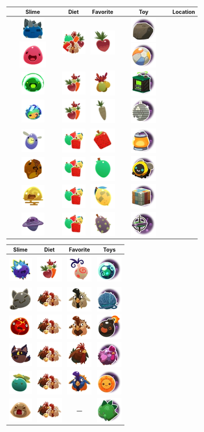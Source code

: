 | Slime | Diet | Favorite | Toy | Location | 
| :---: | :---: | :---: | :---: | :---: |
| ![](Images/Slime/Rock_Slime.webp) ![](Images/Slime/Pink_Slime.webp) | ![All](Images/Food/All.webp) | ![](Images/Favorites/Heart_Beet.webp) | ![](Images/Toys/Big_Rock.webp) ![Beach Ball](Images/Toys/Beach_Ball.webp) |  |
| ![](Images/Slime/Rad_Slime.webp) | ![](Images/Food/Veggie.webp) | ![](Images/Favorites/Oca_Oca.webp) | ![](Images/Toys/Power_Cell.webp) |  |
| ![](Images/Slime/Mosaic_Slime.webp) | ![](Images/Food/Veggie.webp) | ![](Images/Favorites/Silver_Parsnip.webp) | ![](Images/Toys/Disco_Ball.webp) |  |
|  |  |  |  |  |
| ![](Images/Slime/Phosphor_Slime.webp) | ![](Images/Food/Fruit.webp) | ![](Images/Favorites/Cuberry.webp) | ![](Images/Toys/Night_Light.webp) |  |
| ![](Images/Slime/Honey_Slime.webp) | ![](Images/Food/Fruit.webp) | ![](Images/Favorites/Mint_Mango.webp) | ![](Images/Toys/Buzzy_Bee.webp) |  |
| ![](Images/Slime/Quantum_Slime.webp) | ![](Images/Food/Fruit.webp) | ![](Images/Favorites/Phase_Lemon.webp) | ![](Images/Toys/Puzzle_Cube.webp) |  |
| ![](Images/Slime/Dervish_Slime.webp) | ![](Images/Food/Fruit.webp) | ![](Images/Favorites/Prickle_Pear.webp) | ![](Images/Toys/Gyro_Top.webp) |  |

| Slime | Diet | Favorite | Toys |
| :---: | :---: | :---: | :---: |
|  |  |  |  |
| ![](Images/Slime/Crystal_Slime.webp) | ![](Images/Food/Veggie.webp) | ![](Images/Favorites/Odd_Onion.webp) | ![](Images/Toys/Crystal_Ball.webp) |
|  |  |  |  |
| ![](Images/Slime/Tabby_Slime.webp) | ![](Images/Food/Meat.webp) | ![](Images/Favorites/Stony_Hen.webp) | ![](Images/Toys/Yarn_Ball.webp) |
| ![](Images/Slime/Boom_Slime.webp) | ![](Images/Food/Meat.webp) | ![](Images/Favorites/Briar_Hen.webp) | ![](Images/Toys/Bomb_Ball.webp) |
| ![](Images/Slime/Hunter_Slime.webp) | ![](Images/Food/Meat.webp) | ![](Images/Favorites/Roostro.webp) | ![](Images/Toys/Stuffed_Chicken.webp) |
| ![](Images/Slime/Tangle_Slime.webp) | ![](Images/Food/Meat.webp) | ![](Images/Favorites/Painted_Hen.webp) | ![](Images/Toys/Sol_Mate.webp) |
| ![](Images/Slime/Saber_Slime.webp) | ![](Images/Food/Meat.webp) | — | ![](Images/Toys/Stego_Buddy.webp) |
